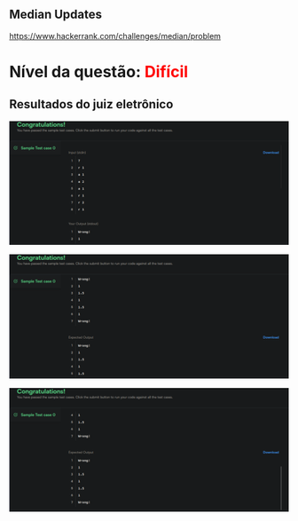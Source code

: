 ## Median Updates

https://www.hackerrank.com/challenges/median/problem

# Nível da questão: <span style="color: red;">Difícil</span>

## Resultados do juiz eletrônico

![](/Assets/QuestaoDificil1_case0_1.png)

![](/Assets/QuestaoDificil1_case0_2.png)

![](/Assets/QuestaoDificil1_case0_3.png)